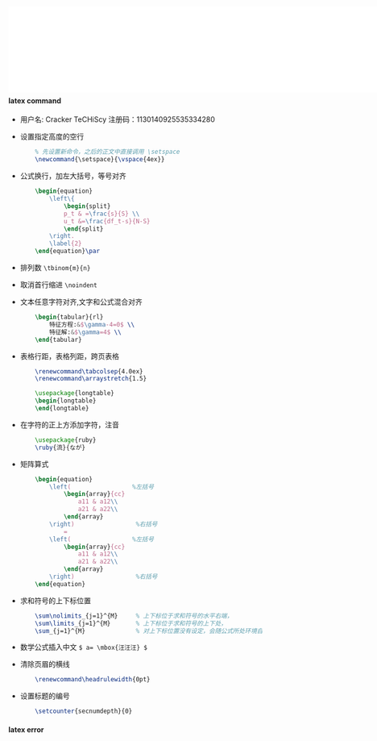 <div id="navifation" class='headbar'>
    <iframe align="center" width="100%" height="170" src="others_show.html"  frameborder="no" border="0" marginwidth="0" marginheight="0" scrolling="no"></iframe>
</div>
<style>
    .headbar{
        /* text-align:center; */
        width:100%;
        /* left: 50; */
        position: fixed; /*固定在顶部*/
        top: 50;/*离顶部的距离为0*/
        background:rgb(255,255,255);
        }
    .iframe{
        /* margin:0 auto; */
        margin-left:200;
    }
</style>

<!-- ___________________________________________ -->
<!-- ___________________________________________ -->

<br/> 
<br/> 
<br/> 
<br/> 
<br/> 

# latex

#### latex command

* 用户名: Cracker TeCHiScy  注册码：1130140925535334280

* 设置指定高度的空行
    ```latex
        % 先设置新命令，之后的正文中直接调用 \setspace
	    \newcommand{\setspace}{\vspace{4ex}}
    ```  

* 公式换行，加左大括号，等号对齐
    ```latex
        \begin{equation}
            \left\{
                \begin{split}
                p_t & =\frac{s}{S} \\
                u_t &=\frac{df_t-s}{N-S}
                \end{split}
            \right.
            \label{2}
        \end{equation}\par
    ```  

* 排列数 ``\tbinom{m}{n} ``
* 取消首行缩进 ``\noindent``

* 文本任意字符对齐,文字和公式混合对齐
    ```latex
        \begin{tabular}{rl}
            特征方程:&$\gamma-4=0$ \\
            特征解:&$\gamma=4$ \\
        \end{tabular}
    ```  

* 表格行距，表格列距，跨页表格
    ```latex
        \renewcommand\tabcolsep{4.0ex}
        \renewcommand\arraystretch{1.5}

        \usepackage{longtable}
        \begin{longtable}
        \end{longtable}
    ```  

* 在字符的正上方添加字符，注音
    ```latex
        \usepackage{ruby}
        \ruby{流}{なが}
    ```  

* 矩阵算式
    ```latex
        \begin{equation}
            \left(                 %左括号
                \begin{array}{cc}  
                    a11 & a12\\  
                    a21 & a22\\ 
                \end{array}
            \right)                 %右括号
                =
            \left(                 %左括号
                \begin{array}{cc}   
                    a11 & a12\\  
                    a21 & a22\\  
                \end{array}
            \right)                 %右括号
        \end{equation}
    ```  

* 求和符号的上下标位置
    ```latex
        \sum\nolimits_{j=1}^{M}     % 上下标位于求和符号的水平右端，
        \sum\limits_{j=1}^{M}       % 上下标位于求和符号的上下处，
        \sum_{j=1}^{M}              % 对上下标位置没有设定，会随公式所处环境自动调整
    ```  

* 数学公式插入中文 ``$ a= \mbox{汪汪汪} $``

* 清除页眉的横线
    ```latex
        \renewcommand\headrulewidth{0pt}  
    ``` 

* 设置标题的编号
    ```latex
        \setcounter{secnumdepth}{0}  
    ``` 
#### latex error
